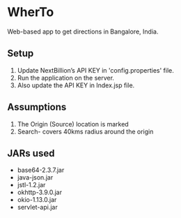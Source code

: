 # WherTo

Web-based app to get directions in Bangalore, India.


## Setup
1) Update NextBillion’s API KEY in 'config.properties' file.
2) Run the application on the server.
3) Also update the API KEY in Index.jsp file.

## Assumptions
1) The Origin (Source) location is marked
2) Search- covers 40kms radius around the origin

## JARs used

 - base64-2.3.7.jar
 - java-json.jar
 - jstl-1.2.jar
 - okhttp-3.9.0.jar
 - okio-1.13.0.jar
 - servlet-api.jar
